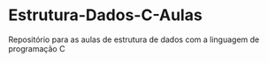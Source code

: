 # Estrutura-Dados-C-Aulas
Repositório para as aulas de estrutura de dados com a linguagem de programação C
